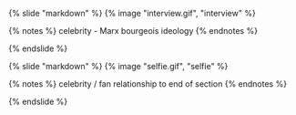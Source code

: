 {% slide "markdown" %}
{% image "interview.gif", "interview" %}

{% notes %}
celebrity - Marx bourgeois ideology
{% endnotes %}

{% endslide %}



{% slide "markdown" %}
{% image "selfie.gif", "selfie" %}

{% notes %}
celebrity / fan relationship to end of section
{% endnotes %}

{% endslide %}
